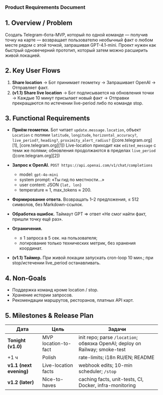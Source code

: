 ### Product Requirements Document

## 1. Overview / Problem

Создать Telegram-бота-MVP, который по одной команде — получив точку на карте — возвращает пользователю необычный факт о любом месте рядом с этой точкой, запрашивая GPT-4.1-mini. Проект нужен как быстрый одновечерний прототип, который затем можно расширить живой локацией.

## 2. Key User Flows

1. **Share location** → Бот принимает геометку → Запрашивает OpenAI → Отправляет факт.
2. **(v1.1) Share live location** → Бот подписывается на обновления точки → Каждые 10 минут присылает новый факт → Отправки прекращаются по истечении live-period либо по команде stop.

## 3. Functional Requirements

* **Приём геометки.** Бот читает `update.message.location`, объект `Location` c полями
  `latitude`, `longitude`, `horizontal_accuracy?`, `live_period?`, `heading?`, `proximity_alert_radius?` ([core.telegram.org][1], [core.telegram.org][1])
  Live-location приходит как `edited_message` с теми же полями; обновления продолжаются в пределах `live_period` ([core.telegram.org][2])
* **Запрос к OpenAI.**
  `POST https://api.openai.com/v1/chat/completions`

  * model: `gpt-4o-mini`
  * system prompt: «Ты гид по местности…»
  * user content: JSON `{lat, lon}`
  * temperature ≈ 1, max\_tokens ≈ 200.
* **Формирование ответа.** Возвращать 1–2 предложения, ≤ 512 символов, без Markdown-ссылок.
* **Обработка ошибок.** Таймаут GPT ⇒ ответ «Не смог найти факт, пришли точку ещё раз».
* **Ограничения.**

  * ≤ 1 запроса в 5 сек. на пользователя;
  * логирование только технических метрик, без хранения координат.
* **(v1.1) Таймер.** При живой локации запускать cron-loop 10 мин.; при stop/истечении live\_period останавливать.

## 4. Non-Goals

* Поддержка команд кроме location / stop.
* Хранение истории запросов.
* Рекомендации маршрутов, ресторанов, платных API карт.

## 5. Milestones & Release Plan

| Дата                    | Цель                 | Задачи                                                                      |
| ----------------------- | -------------------- | --------------------------------------------------------------------------- |
| **Tonight (v1.0)**      | MVP location-to-fact | init repo; parse `/location`; обвязка OpenAI; deploy on Railway; smoke-test |
| +1 ч                    | Polish               | rate-limits; i18n RU/EN; README                                             |
| **v1.1 (next evening)** | Live-location facts  | webhook edits; 10-min scheduler; `/stop`                                    |
| **v1.2 (later)**        | Nice-to-haves        | caching facts, unit-tests, CI, Docker, infra-monitoring                     |
